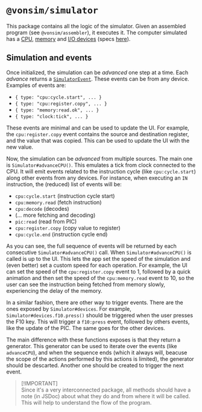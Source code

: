 # `@vonsim/simulator`

This package contains all the logic of the simulator. Given an assembled program (see `@vonsim/assembler`), it executes it. The computer simulated has a [CPU](./src/cpu/index.ts), [memory](./src/memory.ts) and [I/O devices](./src/io/configurations/index.ts) (specs [here](https://vonsim.github.io/docs/)).

## Simulation and events

Once initialized, the simulation can be _advanced_ one step at a time. Each _advance_ returns a [`SimulatorEvent`](./src/events.ts). These events can be from any device. Examples of events are:

- `{ type: "cpu:cycle.start", ... }`
- `{ type: "cpu:register.copy", ... }`
- `{ type: "memory:read.ok", ... }`
- `{ type: "clock:tick", ... }`

These events are minimal and can be used to update the UI. For example, the `cpu:register.copy` event contains the source and destination register, and the value that was copied. This can be used to update the UI with the new value.

Now, the simulation can be _advanced_ from multiple sources. The main one is `Simulator#advanceCPU()`. This emulates a tick from clock connected to the CPU. It will emit events related to the instruction cycle (like `cpu:cycle.start`) along other events from any devices. For instance, when executing an `IN` instruction, the (reduced) list of events will be:

- `cpu:cycle.start` (instruction cycle start)
- `cpu:memory.read` (fetch instruction)
- `cpu:decode` (decodes)
- (... more fetching and decoding)
- `pic:read` (read from PIC)
- `cpu:register.copy` (copy value to register)
- `cpu:cycle.end` (instruction cycle end)

As you can see, the full sequence of events will be returned by each consecutive `Simulator#advanceCPU()` call. When `Simulator#advanceCPU()` is called is up to the UI. This lets the app set the speed of the simulation and (even better) set a custom speed for each operation. For example, the UI can set the speed of the `cpu:register.copy` event to 1, followed by a quick animation and then set the speed of the `cpu:memory.read` event to 10, so the user can see the instruction being fetched from memory slowly, experiencing the delay of the memory.

In a similar fashion, there are other way to trigger events. There are the ones exposed by `Simulator#devices`. For example, `Simulator#devices.f10.press()` should be triggered when the user presses the F10 key. This will trigger a `f10:press` event, followed by others events, like the update of the PIC. The same goes for the other devices.

The main difference with these functions exposes is that they return a generator. This generator can be used to iterate over the events (like `advanceCPU`), and when the sequence ends (which it always will, beacuse the scope of the actions performed by this actions is limited), the generator should be descarted. Another one should be created to trigger the next event.

> [!IMPORTANT]\
> Since it's a very interconnected package, all methods should have a note (in JSDoc) about what they do and from where it will be called. This will help to understand the flow of the program.
